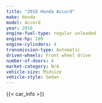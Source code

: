 ```yaml
---
title: "2016 Honda Accord"
make: Honda
model: Accord
year: 2016
engine-fuel-type: regular unleaded
engine-hp: 189
engine-cylinders: 4
transmission-type: Automatic
driven-wheels: Front wheel drive
number-of-doors: 4
market-category: N/A
vehicle-size: Midsize
vehicle-style: Sedan
---
```


{{< car_info >}}
